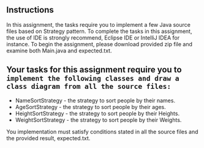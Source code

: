 ## Instructions
In this assignment, the tasks require you to implement a few Java source files based on Strategy pattern. To complete the tasks in this assignment, the use of IDE is strongly recommend, Eclipse IDE or IntelliJ IDEA for instance. To begin the assignment, please download provided zip file and examine both Main.java and expected.txt.

## Your tasks for this assignment require you to `implement the following classes and draw a class diagram from all the source files:`
- NameSortStrategy - the strategy to sort people by their names.
- AgeSortStrategy - the strategy to sort people by their ages.
- HeightSortStrategy - the strategy to sort people by their Heights.
- WeightSortStrategy - the strategy to sort people by their Weights.

You implementation must satisfy conditions stated in all the source files and the provided result, expected.txt.